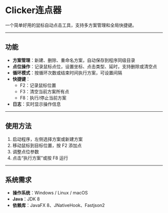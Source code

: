 # Clicker连点器

一个简单好用的鼠标自动点击工具，支持多方案管理和全局快捷键。  

---

## 功能

- **方案管理**：新建、删除、重命名方案，自动保存到程序同级目录  
- **点位操作**：记录鼠标点位，设置坐标、点击类型、延时，支持删除或清空点  
- **循环模式**：按循环次数或结束时间执行方案，可设置间隔  
- **快捷键**：  
  - F2：记录鼠标位置  
  - F3：清空当前方案所有点  
  - F8：执行/停止当前方案  
- **日志**：实时显示操作信息  

---

## 使用方法

1. 启动程序，左侧选择方案或新建方案  
2. 移动鼠标到目标位置，按 F2 添加点  
3. 调整点位参数  
4. 点击“执行方案”或按 F8 运行  

---

## 系统需求

- **操作系统**：Windows / Linux / macOS  
- **Java**：JDK 8  
- **依赖库**：JavaFX 8、JNativeHook、Fastjson2 
